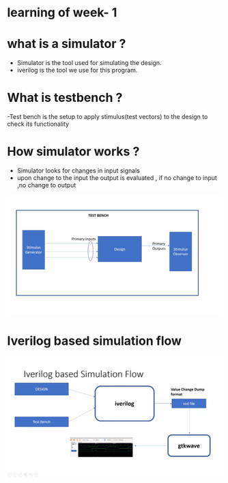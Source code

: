  # learning of week- 1

  # what is a simulator ?
  
 - Simulator is the tool used for simulating the design.
 - iverilog is the tool we use for this program.
   
 # What is testbench ?
 -Test bench  is the setup to apply stimulus(test vectors) to the design to check its functionality

 # How simulator works ?
  - Simulator looks for changes in input signals
  - upon change to the input the output is evaluated , if no change to input ,no change to output

  ![test bench](tb.png)

  # Iverilog based simulation flow
  
  ![design flow](iverilog_design_flow.png)
